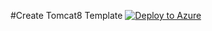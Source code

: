 #Create Tomcat8 Template [![Deploy to Azure](http://azuredeploy.net/deploybutton.png)](https://azuredeploy.net/)
